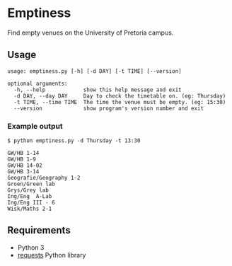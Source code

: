 # Emptiness

Find empty venues on the University of Pretoria campus.

## Usage
```
usage: emptiness.py [-h] [-d DAY] [-t TIME] [--version]

optional arguments:
  -h, --help            show this help message and exit
  -d DAY, --day DAY     Day to check the timetable on. (eg: Thursday)
  -t TIME, --time TIME  The time the venue must be empty. (eg: 15:30)
  --version             show program's version number and exit
```

### Example output
```
$ python emptiness.py -d Thursday -t 13:30

GW/HB 1-14
GW/HB 1-9
GW/HB 14-02
GW/HB 3-14
Geografie/Geography 1-2
Groen/Green lab
Grys/Grey lab
Ing/Eng  A-Lab
Ing/Eng III - 6
Wisk/Maths 2-1
```

## Requirements
- Python 3
- [requests](http://docs.python-requests.org/en/master/user/install/) Python library
